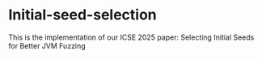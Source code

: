 # Initial-seed-selection
This is the implementation of our ICSE 2025 paper: Selecting Initial Seeds for Better JVM Fuzzing
